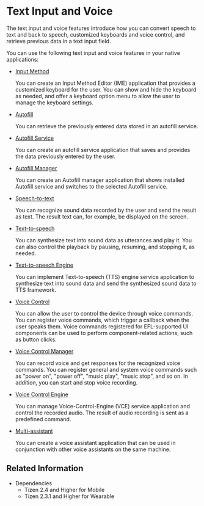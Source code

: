 # Text Input and Voice


The text input and voice features introduce how you can convert speech to text and back to speech, customized keyboards and voice control, and retrieve previous data in a text input field.

You can use the following text input and voice features in your native applications:

- [Input Method](input-method.md)

  You can create an Input Method Editor (IME) application that provides a customized keyboard for the user. You can show and hide the keyboard as needed, and offer a keyboard option menu to allow the user to manage the keyboard settings.

- [Autofill](autofill.md)

  You can retrieve the previously entered data stored in an autofill service.

- [Autofill Service](autofill-service.md)

  You can create an autofill service application that saves and provides the data previously entered by the user.

- [Autofill Manager](autofill-manager.md)

  You can create an Autofill manager application that shows installed Autofill service and switches to the selected Autofill service.

- [Speech-to-text](stt.md)

  You can recognize sound data recorded by the user and send the result as text. The result text can, for example, be displayed on the screen.

- [Text-to-speech](tts.md)

  You can synthesize text into sound data as utterances and play it. You can also control the playback by pausing, resuming, and stopping it, as needed.

- [Text-to-speech Engine](tts-engine.md)

  You can implement Text-to-speech (TTS) engine service application to synthesize text into sound data and send the synthesized sound data to TTS framework.

- [Voice Control](voice-control.md)

  You can allow the user to control the device through voice commands. You can register voice commands, which trigger a callback when the user speaks them. Voice commands registered for EFL-supported UI components can be used to perform component-related actions, such as button clicks.

- [Voice Control Manager](voice-control-manager.md)

  You can record voice and get responses for the recognized voice commands. You can register general and system voice commands such as "power on", "power off", "music play", "music stop", and so on. In addition, you can start and stop voice recording.

- [Voice Control Engine](voice-control-engine.md)

  You can manage Voice-Control-Engine (VCE) service application and control the recorded audio. The result of audio recording is sent as a predefined command.

- [Multi-assistant](multi-assistant.md)

  You can create a voice assistant application that can be used in conjunction with other voice assistants on the same machine.

## Related Information
- Dependencies
  - Tizen 2.4 and Higher for Mobile
  - Tizen 2.3.1 and Higher for Wearable
